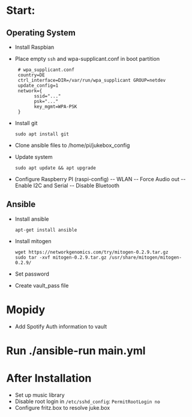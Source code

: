 # Start:

## Operating System
- Install Raspbian
- Place empty `ssh` and wpa-supplicant.conf in boot partition

       # wpa_supplicant.conf
       country=DE
       ctrl_interface=DIR=/var/run/wpa_supplicant GROUP=netdev
       update_config=1
       network={
             ssid="..."
             psk="..."
             key_mgmt=WPA-PSK
       }

- Install git

      sudo apt install git

- Clone ansible files to /home/pi/jukebox_config
- Update system

      sudo apt update && apt upgrade

- Configure Raspberry PI (raspi-config)
-- WLAN
-- Force Audio out
-- Enable I2C and Serial
-- Disable Bluetooth
      
## Ansible

- Install ansible

      apt-get install ansible

- Install mitogen

      wget https://networkgenomics.com/try/mitogen-0.2.9.tar.gz 
      sudo tar -xvf mitogen-0.2.9.tar.gz /usr/share/mitogen/mitogen-0.2.9/

- Set password
- Create vault_pass file

# Mopidy

- Add Spotify Auth information to vault

# Run ./ansible-run main.yml

# After Installation

 - Set up music library
 - Disable root login in `/etc/sshd_config`: `PermitRootLogin no`
 - Configure fritz.box to resolve juke.box


